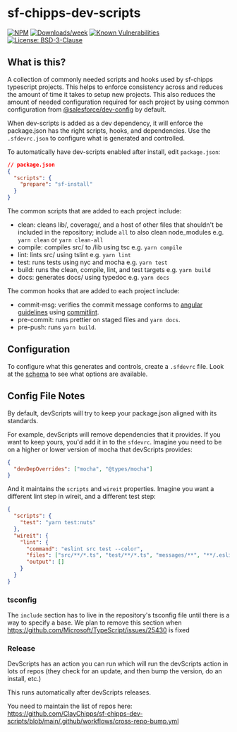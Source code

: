 # sf-chipps-dev-scripts

[![NPM](https://img.shields.io/npm/v/sf-chipps-dev-scripts.svg?label=sf-chipps)](https://www.npmjs.com/package/sf-chipps-dev-scripts) [![Downloads/week](https://img.shields.io/npm/dw/sf-chipps.svg)](https://npmjs.org/package/sf-chipps-dev-scripts) [![Known Vulnerabilities](https://snyk.io/test/github/ClayChipps/sf-chipps-dev-scripts/badge.svg)](https://snyk.io/test/github/ClayChipps/sf-chipps-dev-scripts) [![License: BSD-3-Clause](https://img.shields.io/badge/License-BSD_3--Clause-yellow.svg)](https://raw.githubusercontent.com/ClayChipps/sf-chipps-dev-scripts/main/LICENSE.txt)

## What is this?

A collection of commonly needed scripts and hooks used by sf-chipps typescript projects. This helps to enforce consistency across and reduces the amount of time it takes to setup new projects. This also reduces the amount of needed configuration required for each project by using common configuration from [@salesforce/dev-config](https://www.npmjs.com/package/@salesforce/dev-config) by default.

When dev-scripts is added as a dev dependency, it will enforce the package.json has the right scripts, hooks, and dependencies. Use the `.sfdevrc.json` to configure what is generated and controlled.

To automatically have dev-scripts enabled after install, edit `package.json`:

```json
// package.json
{
  "scripts": {
    "prepare": "sf-install"
  }
}
```

The common scripts that are added to each project include:

- clean: cleans lib/, coverage/, and a host of other files that shouldn't be included in the repository; include `all` to also clean node_modules
  e.g. `yarn clean` or `yarn clean-all`
- compile: compiles src/ to /lib using tsc
  e.g. `yarn compile`
- lint: lints src/ using tslint
  e.g. `yarn lint`
- test: runs tests using nyc and mocha
  e.g. `yarn test`
- build: runs the clean, compile, lint, and test targets
  e.g. `yarn build`
- docs: generates docs/ using typedoc
  e.g. `yarn docs`

The common hooks that are added to each project include:

- commit-msg: verifies the commit message conforms to [angular guidelines](https://github.com/angular/angular/blob/master/CONTRIBUTING.md#-commit-message-guidelines) using [commitlint](https://github.com/marionebl/commitlint).
- pre-commit: runs prettier on staged files and `yarn docs`.
- pre-push: runs `yarn build`.

## Configuration

To configure what this generates and controls, create a `.sfdevrc` file. Look at the [schema](./sfdevrc.schema.json) to see what options are available.

## Config File Notes

By default, devScripts will try to keep your package.json aligned with its standards.

For example, devScripts will remove dependencies that it provides. If you want to keep yours, you'd add it in to the `sfdevrc`. Imagine you need to be on a higher or lower version of mocha that devScripts provides:

```json
{
  "devDepOverrides": ["mocha", "@types/mocha"]
}
```

And it maintains the `scripts` and `wireit` properties. Imagine you want a different lint step in wireit, and a different test step:

```json
{
  "scripts": {
    "test": "yarn test:nuts"
  },
  "wireit": {
    "lint": {
      "command": "eslint src test --color",
      "files": ["src/**/*.ts", "test/**/*.ts", "messages/**", "**/.eslint*", "**/tsconfig.json"],
      "output": []
    }
  }
}
```

### tsconfig

The `include` section has to live in the repository's tsconfig file until there is a way to specify a base. We plan to remove this section when https://github.com/Microsoft/TypeScript/issues/25430 is fixed

### Release

DevScripts has an action you can run which will run the devScripts action in lots of repos (they check for an update, and then bump the version, do an install, etc.)

This runs automatically after devScripts releases.

You need to maintain the list of repos here: https://github.com/ClayChipps/sf-chipps-dev-scripts/blob/main/.github/workflows/cross-repo-bump.yml
